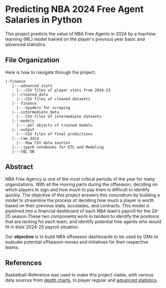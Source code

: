 # Predicting NBA 2024 Free Agent Salaries in Python

This project predicts the value of NBA Free Agents in 2024 by a machine learning (ML) model trained on the player's previous year basic and advanced statistics.

## File Organization

Here is how to navigate through the project:

```
|-finance
   |---advanced_stats
     |---CSV files of player stats from 2014-23
   |---cleaned_data
     |---CSV files of cleaned datasets
   |---finance
     |---Spyders for scraping
   |---intermediate_data
     |---CSV files of intermediate datasets
   |---models
     |---.pkl objects of trained models
   |---output
     |---CSV files of final predictions
   |---raw_data
     |---Raw CSV data sources
   |---.ipynb notebooks for ETL and Modeling
   |---SQL DB
```

## Abstract

NBA Free Agency is one of the most critical periods of the year for many organizations. With all the moving parts during the offseason, deciding on which players to sign and how much to pay them is difficult to identify quickly. The objective of this project answers this conundrum by building a model to streamline the process of deciding how much a player is worth based on their previous stats, accolades, and contracts. This model is pipelined into a financial dashboard of each NBA team’s payroll for the 24-25 season.These two components work in tandem to identify the positions that are lacking for each team, and identify potential free agents who would fit in their 2024-25 payroll situation.

Our **objective** is to build NBA offseason dashboards to be used by GMs to evaluate potential offseason moves and initiatives for their respective teams.

## References

Basketball-Reference was used to make this project viable, with various data sources from [depth charts](https://www.basketball-reference.com/teams/ATL/2024_depth.html), to player regular and [advanced statistics](https://www.basketball-reference.com/leagues/NBA_2024_per_game.html).